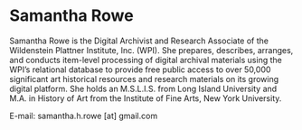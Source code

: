 # Samantha Rowe

Samantha Rowe is the Digital Archivist and Research Associate of the Wildenstein Plattner Institute, Inc. (WPI). She prepares, describes, arranges, and conducts item-level processing of digital archival materials using the WPI’s relational database to provide free public access to over 50,000 significant art historical resources and research materials on its growing digital platform. She holds an M.S.L.I.S. from Long Island University and M.A. in History of Art from the Institute of Fine Arts, New York University.

E-mail: samantha.h.rowe \[at] gmail.com

